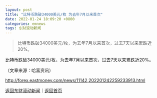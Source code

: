 ```yaml
---
layout: post
title: "比特币跌破34000美元/枚 为去年7月以来首次"
date: 2022-01-24 18:09:20 +0800
categories: emnews
tags: 东财滚动新闻
---
```

> 比特币跌破34000美元/枚，为去年7月以来首次，过去7天以来累跌近20%。

<p>比特币跌破34000美元/枚，为去年7月以来首次，过去7天以来累跌近20%。 </p><p class="em_media">（文章来源：哈富资讯）</p>

<http://forex.eastmoney.com/news/11142,202201242259233913.html>

[返回东财滚动新闻](//finews.withounder.com/emnews/)｜[返回首页](//finews.withounder.com/)